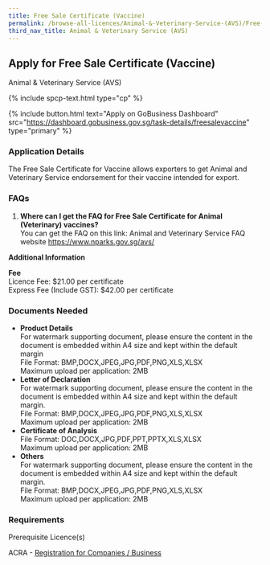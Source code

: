 ```yaml
---
title: Free Sale Certificate (Vaccine)
permalink: /browse-all-licences/Animal-&-Veterinary-Service-(AVS)/Free-Sale-Certificate-(Vaccine)
third_nav_title: Animal & Veterinary Service (AVS)
---
```


## Apply for Free Sale Certificate (Vaccine)

Animal & Veterinary Service (AVS)

{% include spcp-text.html type="cp" %}

{% include button.html text="Apply on GoBusiness Dashboard" src="https://dashboard.gobusiness.gov.sg/task-details/freesalevaccine" type="primary" %}


<H3>Application Details</H3>

<p>The Free Sale Certificate for Vaccine allows exporters to get Animal and Veterinary Service endorsement for their vaccine intended for export.</p>

<h3>FAQs</h3>
<ol>
    <li>
        <strong>Where can I get the FAQ for Free Sale Certificate for Animal (Veterinary) vaccines?</strong>
        <br>You can get the FAQ on this link: Animal and Veterinary Service FAQ website <a href="https://www.nparks.gov.sg/avs/" target="_blank" rel="noopener">https://www.nparks.gov.sg/avs/</a>
    </li>
</ol>

<strong>Additional Information</strong>

<p>
    <strong>Fee</strong>
    <br>Licence Fee: $21.00 per certificate
    <br>Express Fee (Include GST): $42.00 per certificate
</p>

<H3>Documents Needed</H3>

<ul>
    <li>
        <strong>Product Details</strong>
        <br>For watermark supporting document, please ensure the content in the document is embedded within A4 size and kept within the default margin
        <br>File Format: BMP,DOCX,JPEG,JPG,PDF,PNG,XLS,XLSX
        <br>Maximum upload per application: 2MB
    </li>
    <li>
        <strong>Letter of Declaration</strong>
        <br>For watermark supporting document, please ensure the content in the document is embedded within A4 size and kept within the default margin.
        <br>File Format: BMP,DOCX,JPEG,JPG,PDF,PNG,XLS,XLSX
        <br>Maximum upload per application: 2MB
    </li>
    <li>
        <strong>Certificate of Analysis</strong>
        <br>File Format: DOC,DOCX,JPG,PDF,PPT,PPTX,XLS,XLSX
        <br>Maximum upload per application: 2MB
    </li>
    <li>
        <strong>Others</strong>
        <br>For watermark supporting document, please ensure the content in the document is embedded within A4 size and kept within the default margin.
        <br>File Format: BMP,DOCX,JPEG,JPG,PDF,PNG,XLS,XLSX
        <br>Maximum upload per application: 2MB
    </li>
</ul>


<H3>Requirements</H3>

<p>Prerequisite Licence(s)</p>
<p>ACRA - <a href="https://www.acra.gov.sg/Home/" target="_blank" rel="noopener">Registration for Companies / Business</a></p>
